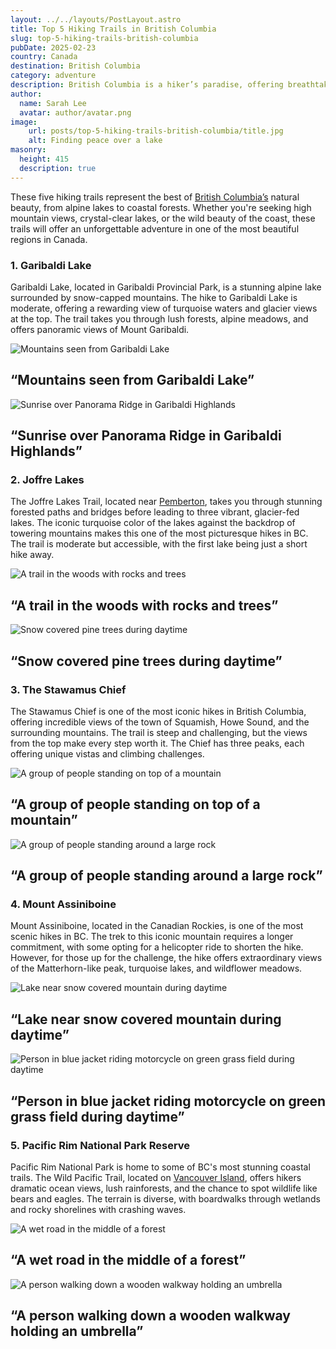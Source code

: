 ```yaml
---
layout: ../../layouts/PostLayout.astro
title: Top 5 Hiking Trails in British Columbia
slug: top-5-hiking-trails-british-columbia
pubDate: 2025-02-23
country: Canada
destination: British Columbia
category: adventure
description: British Columbia is a hiker’s paradise, offering breathtaking trails that range from serene lakes to majestic mountain peaks. Whether youre a beginner or an experienced trekker, BC’s diverse landscapes provide hikes for all levels. Discover the top 5 trails that promise unforgettable adventures in this stunning province.
author:
  name: Sarah Lee
  avatar: author/avatar.png
image:
    url: posts/top-5-hiking-trails-british-columbia/title.jpg
    alt: Finding peace over a lake
masonry:
  height: 415
  description: true
---
```


<div class="md-space"></div>
<p class="md-paragraph">
    <span class="md-first-letter">T</span>hese five hiking trails represent the best of <a class="md-link" href="/">British Columbia’s</a> natural beauty, from alpine lakes to coastal forests. Whether you're seeking high mountain views, crystal-clear lakes, or the wild beauty of the coast, <span class="md-underline">these trails will offer an unforgettable adventure in one of the most beautiful regions in Canada.</span>
</p>
<div class="md-space-xl"></div>
<h3 class="ui-post-title" id="typical-costs">1. Garibaldi Lake</h3>

<p class="md-paragraph">Garibaldi Lake, located in Garibaldi Provincial Park, is a stunning alpine lake surrounded by snow-capped mountains. The hike to Garibaldi Lake is moderate, <span class="md-underline">offering a rewarding view of turquoise waters and glacier views at the top.</span> The trail takes you through lush forests, alpine meadows, and offers panoramic views of Mount Garibaldi.</p>

<div class="md-images">
  <div class="md-image">
      <img class="img h-100" src="/posts/top-5-hiking-trails-british-columbia/garibaldi-lake-1.jpg" alt="Mountains seen from Garibaldi Lake">
      <h2 class="md-img-description">“Mountains seen from Garibaldi Lake”</h2>
  </div>
  <div class="md-image">
      <img class="img h-100" src="/posts/top-5-hiking-trails-british-columbia/garibaldi-lake-2.jpg" alt="Sunrise over Panorama Ridge in Garibaldi Highlands">
      <h2 class="md-img-description">“Sunrise over Panorama Ridge in Garibaldi Highlands”</h2>
  </div>
</div>

<div class="md-space-xl"></div>
<h3 class="ui-post-title" id="typical-costs">2. Joffre Lakes</h3>
<p class="md-paragraph">The Joffre Lakes Trail, located near <a class="md-link" href="/">Pemberton</a>, takes you through stunning forested paths and bridges before leading to three vibrant, glacier-fed lakes. The iconic turquoise color of the lakes against the backdrop of towering mountains makes this one of the most picturesque hikes in BC. The trail is moderate but accessible, with the first lake being just a short hike away.</p>
<div class="md-images">
  <div class="md-image">
      <img class="img h-100" src="/posts/top-5-hiking-trails-british-columbia/joffre-lakes-trail-1.jpg" alt="A trail in the woods with rocks and trees">
      <h2 class="md-img-description">“A trail in the woods with rocks and trees”</h2>
  </div>
  <div class="md-image">
      <img class="img h-100" src="/posts/top-5-hiking-trails-british-columbia/joffre-lakes-trail-2.jpg" alt="Snow covered pine trees during daytime">
      <h2 class="md-img-description">“Snow covered pine trees during daytime”</h2>
  </div>
</div>

<div class="md-space-xl"></div>
<h3 class="ui-post-title" id="typical-costs">3. The Stawamus Chief</h3>
<p class="md-paragraph">The Stawamus Chief is one of the most iconic hikes in British Columbia, offering incredible views of the town of Squamish, Howe Sound, and the surrounding mountains. <span class="md-underline">The trail is steep and challenging, but the views from the top make every step worth it.</span> The Chief has three peaks, each offering unique vistas and climbing challenges.</p>
<div class="md-images">
  <div class="md-image">
      <img class="img h-100" src="/posts/top-5-hiking-trails-british-columbia/stawamus-chief-1.jpg" alt="A group of people standing on top of a mountain">
      <h2 class="md-img-description">“A group of people standing on top of a mountain”</h2>
  </div>
  <div class="md-image">
      <img class="img h-100" src="/posts/top-5-hiking-trails-british-columbia/stawamus-chief-2.jpg" alt="A group of people standing around a large rock">
      <h2 class="md-img-description">“A group of people standing around a large rock”</h2>
  </div>
</div>

<div class="md-space-xl"></div>
<h3 class="ui-post-title" id="typical-costs">4. Mount Assiniboine</h3>
<p class="md-paragraph">Mount Assiniboine, located in the Canadian Rockies, is one of the most scenic hikes in BC. The trek to this iconic mountain requires a longer commitment, with some opting for a helicopter ride to shorten the hike. However, for those up for the challenge, the hike offers extraordinary views of the Matterhorn-like peak, turquoise lakes, and wildflower meadows.</p>
<div class="md-images">
  <div class="md-image">
      <img class="img h-100" src="/posts/top-5-hiking-trails-british-columbia/mount-assiniboine-1.jpg" alt="Lake near snow covered mountain during daytime">
      <h2 class="md-img-description">“Lake near snow covered mountain during daytime”</h2>
  </div>
  <div class="md-image">
      <img class="img h-100" src="/posts/top-5-hiking-trails-british-columbia/mount-assiniboine-2.jpg" alt="Person in blue jacket riding motorcycle on green grass field during daytime">
      <h2 class="md-img-description">“Person in blue jacket riding motorcycle on green grass field during daytime”</h2>
  </div>
</div>

<div class="md-space-xl"></div>
<h3 class="ui-post-title" id="typical-costs">5. Pacific Rim National Park Reserve</h3>
<p class="md-paragraph">Pacific Rim National Park is home to some of BC's <span class="md-underline">most stunning coastal trails</span>. The Wild Pacific Trail, located on <a class="md-link" href="/">Vancouver Island</a>, offers hikers dramatic ocean views, lush rainforests, and the chance to spot wildlife like bears and eagles. The terrain is diverse, with boardwalks through wetlands and rocky shorelines with crashing waves.</p>
<div class="md-images">
  <div class="md-image">
      <img class="img h-100" src="/posts/top-5-hiking-trails-british-columbia/pacific-rim-national-park-reserve-1.jpg" alt="A wet road in the middle of a forest">
      <h2 class="md-img-description">“A wet road in the middle of a forest”</h2>
  </div>
  <div class="md-image">
      <img class="img h-100" src="/posts/top-5-hiking-trails-british-columbia/pacific-rim-national-park-reserve-2.jpg" alt="A person walking down a wooden walkway holding an umbrella">
      <h2 class="md-img-description">“A person walking down a wooden walkway holding an umbrella”</h2>
  </div>
</div>
